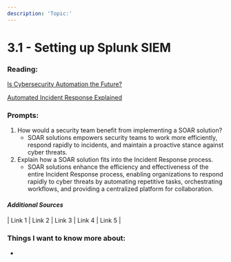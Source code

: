 ```yaml
---
description: 'Topic:'
---
```


# 3.1 - Setting up Splunk SIEM

### Reading:

[Is Cybersecurity Automation the Future?](https://www.forbes.com/sites/forbestechcouncil/2019/08/20/is-cybersecurity-automation-the-future/#4cd22ea4589c)

[Automated Incident Response Explained](https://cybersecurity.att.com/blogs/security-essentials/automated-incident-response-in-action-7-killer-use-cases)

### Prompts:

1. How would a security team benefit from implementing a SOAR solution?
   * SOAR solutions empowers security teams to work more efficiently, respond rapidly to incidents, and maintain a proactive stance against cyber threats.
2. Explain how a SOAR solution fits into the Incident Response process.
   * SOAR solutions enhance the efficiency and effectiveness of the entire Incident Response process, enabling organizations to respond rapidly to cyber threats by automating repetitive tasks, orchestrating workflows, and providing a centralized platform for collaboration.

#### _Additional Sources_

\| Link 1 | Link 2 | Link 3 | Link 4 | Link 5 |

### Things I want to know more about:

*
